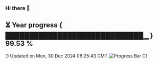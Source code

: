 ### Hi there 👋
⏳ Year progress { █████████████████████████████▁ } 99.53 %
---
⏰ Updated on Mon, 30 Dec 2024 06:25:43 GMT
![Progress Bar CI](https://github.com/liununu/liununu/workflows/Progress%20Bar%20CI/badge.svg)
